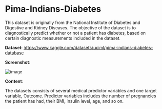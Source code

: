 # Pima-Indians-Diabetes
This dataset is originally from the National Institute of Diabetes and Digestive and Kidney Diseases. The objective of the dataset is to diagnostically predict whether or not a patient has diabetes, based on certain diagnostic measurements included in the dataset. 

**Dataset**: https://www.kaggle.com/datasets/uciml/pima-indians-diabetes-database

**Screenshot**:

![image](https://github.com/user-attachments/assets/72278f2a-6255-4a7f-865a-28ea7766fd1b)

**Content**:

The datasets consists of several medical predictor variables and one target variable, Outcome. Predictor variables includes the number of pregnancies the patient has had, their BMI, insulin level, age, and so on.
